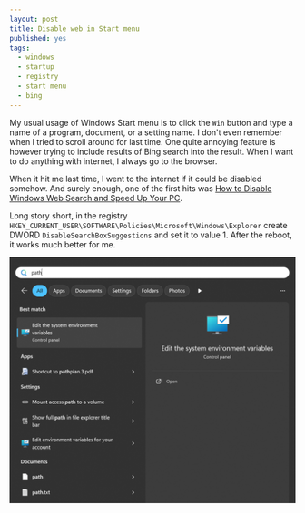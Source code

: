 ```yaml
---
layout: post
title: Disable web in Start menu
published: yes
tags:
  - windows
  - startup
  - registry
  - start menu
  - bing
---
```

My usual usage of Windows Start menu is to click the `Win` button and type a name of a program, document, or a setting name. I don't even remember when I tried to scroll around for last time. One quite annoying feature is however trying to include results of Bing search into the result. When I want to do anything with internet, I always go to the browser.

When it hit me last time, I went to the internet if it could be disabled somehow. And surely enough, one of the first hits was [How to Disable Windows Web Search and Speed Up Your PC][1].

Long story short, in the registry `HKEY_CURRENT_USER\SOFTWARE\Policies\Microsoft\Windows\Explorer` create DWORD `DisableSearchBoxSuggestions` and set it to value 1. After the reboot, it works much better for me.

![Seach PATH in Start Menu](/img/start-menu.png)

[1]: https://www.tomshardware.com/how-to/disable-windows-web-search
